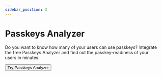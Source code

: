 ```yaml
---
sidebar_position: 3
---
```


# Passkeys Analyzer

Do you want to know how many of your users can use passkeys? Integrate the free Passkeys Analyzer and find out the
passkey-readiness of your users in minutes.

<a href="https://www.passkeys-analyzer.io/" target="_blank"><button>Try Passkeys Analyzer</button></a>

